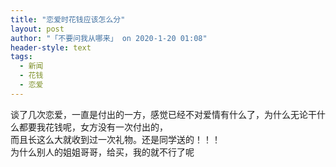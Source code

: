 ```yaml
---
title: "恋爱时花钱应该怎么分"
layout: post
author: "「不要问我从哪来」 on 2020-1-20 01:08"
header-style: text
tags:
  - 新闻
  - 花钱
  - 恋爱
---
```


<head></head>
<body>
  谈了几次恋爱，一直是付出的一方，感觉已经不对爱情有什么了，为什么无论干什么都要我花钱呢，女方没有一次付出的，
 <br> 而且长这么大就收到过一次礼物。还是同学送的！！！
 <br> 为什么别人的姐姐哥哥，给买，我的就不行了呢
</body>


